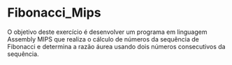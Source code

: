 # Fibonacci_Mips

O objetivo deste exercício é desenvolver um programa em linguagem Assembly MIPS que realiza o cálculo de números da sequência de Fibonacci e determina a razão áurea usando dois números consecutivos da sequência.

